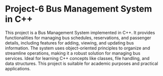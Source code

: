 # Project-6 Bus Management System in C++
This project is a Bus Management System implemented in C++. It provides functionalities for managing bus schedules, reservations, and passenger details, including features for adding, viewing, and updating bus information. The system uses object-oriented principles to organize and streamline operations, making it a robust solution for managing bus services. Ideal for learning C++ concepts like classes, file handling, and data structures. This project is suitable for academic purposes and practical applications.

